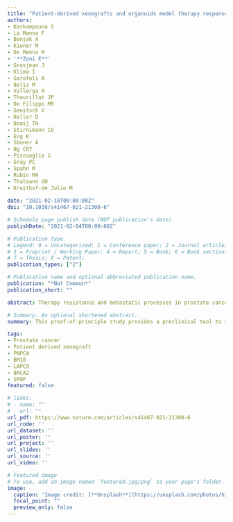 ```yaml
---
title: "Patient-derived xenografts and organoids model therapy response in prostate cancer"
authors:
- Karkampouna S
- La Manna F
- Benjak A
- Kiener M
- De Menna M
- '**Zoni E**'
- Grosjean J
- Klima I 
- Garofoli A
- Bolis M
- Vallerga A
- Theurillat JP
- De Filippo MR
- Genitsch V
- Keller D
- Booij TH
- Stirnimann CU
- Eng K
- Sboner A
- Ng CKY
- Piscuoglio S
- Gray PC
- Spahn M
- Rubin MA
- Thalmann GN
- Kruithof-de Julio M
 
date: "2021-02-18T00:00:00Z"
doi: "10.1038/s41467-021-21300-6"

# Schedule page publish date (NOT publication's date).
publishDate: "2021-02-04T00:00:00Z"

# Publication type.
# Legend: 0 = Uncategorized; 1 = Conference paper; 2 = Journal article;
# 3 = Preprint / Working Paper; 4 = Report; 5 = Book; 6 = Book section;
# 7 = Thesis; 8 = Patent;
publication_types: ["2"]

# Publication name and optional abbreviated publication name.
publication: "*Nat Commun*"
publication_short: ""

abstract: Therapy resistance and metastatic processes in prostate cancer (PCa) remain undefined, due to lack of experimental models that mimic different disease stages. We describe an androgen-dependent PCa patient-derived xenograft (PDX) model from treatment-naïve, soft tissue metastasis (PNPCa). RNA and whole-exome sequencing of the PDX tissue and organoids confirmed transcriptomic and genomic similarity to primary tumor. PNPCa harbors BRCA2 and CHD1 somatic mutations, shows an SPOP/FOXA1-like transcriptomic signature and microsatellite instability, which occurs in 3% of advanced PCa and has never been modeled in vivo. Comparison of the treatment-naïve PNPCa with additional metastatic PDXs (BM18, LAPC9), in a medium-throughput organoid screen of FDA-approved compounds, revealed differential drug sensitivities. Multikinase inhibitors (ponatinib, sunitinib, sorafenib) were broadly effective on all PDX- and patient-derived organoids from advanced cases with acquired resistance to standard-of-care compounds. This proof-of-principle study may provide a preclinical tool to screen drug responses to standard-of-care and newly identified, repurposed compounds.

# Summary. An optional shortened abstract.
summary: This proof-of-principle study provides a preclinical tool to screen drug responses to standard-of-care and newly identified, repurposed compounds.

tags:
- Prostate cancer
- Patient derived xenograft
- PNPCA
- BM18
- LAPC9
- BRCA2
- SPOP
featured: false

# links:
# - name: ""
#   url: ""
url_pdf: https://www.nature.com/articles/s41467-021-21300-6
url_code: ''
url_dataset: ''
url_poster: ''
url_project: ''
url_slides: ''
url_source: ''
url_video: ''

# Featured image
# To use, add an image named `featured.jpg/png` to your page's folder. 
image:
  caption: 'Image credit: [**Unsplash**](https://unsplash.com/photos/hIgeoQjS_iE)'
  focal_point: ""
  preview_only: false
---
```


